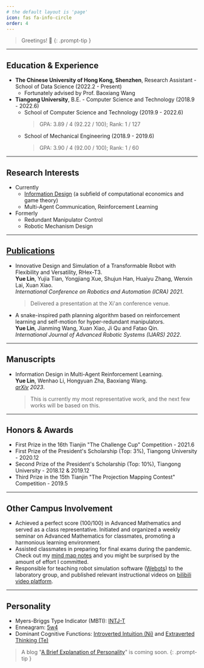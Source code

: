 ```yaml
---
# the default layout is 'page'
icon: fas fa-info-circle
order: 4
---
```


> Greetings! 🎉
{: .prompt-tip }

---

## Education & Experience
- **The Chinese University of Hong Kong, Shenzhen**, Research Assistant - School of Data Science (2022.2 - Present)
    - Fortunately advised by Prof. Baoxiang Wang
- **Tiangong University**, B.E. - Computer Science and Technology (2018.9 - 2022.6)
    - School of Computer Science and Technology (2019.9 - 2022.6)  
        > GPA:  3.89 / 4 (92.22 / 100); Rank: 1 / 127
    - School of Mechanical Engineering (2018.9 - 2019.6)  
        > GPA:  3.90 / 4 (92.00 / 100); Rank: 1 / 60

---

## Research Interests
- Currently
    - [Information Design](https://yuelin301.github.io/posts/Information-Design/) (a subfield of computational economics and game theory)
    - Multi-Agent Communication, Reinforcement Learning
- Formerly
    - Redundant Manipulator Control
    - Robotic Mechanism Design

---

## [Publications](https://scholar.google.com/citations?user=fbvQHX4AAAAJ&hl=zh-CN)
- Innovative Design and Simulation of a Transformable Robot with Flexibility and Versatility, RHex-T3.  
    **Yue Lin**, Yujia Tian, Yongjiang Xue, Shujun Han, Huaiyu Zhang, Wenxin Lai, Xuan Xiao.  
    *International Conference on Robotics and Automation (ICRA) 2021*.
    > Delivered a presentation at the Xi'an conference venue.
  
- A snake-inspired path planning algorithm based on reinforcement learning and self-motion for hyper-redundant manipulators.  
    **Yue Lin**, Jianming Wang, Xuan Xiao, Ji Qu and Fatao Qin.  
    *International Journal of Advanced Robotic Systems (IJARS) 2022*. 

---

## Manuscripts
- Information Design in Multi-Agent Reinforcement Learning.  
    **Yue Lin**, Wenhao Li, Hongyuan Zha, Baoxiang Wang.  
    *[arXiv](https://arxiv.org/abs/2305.06807) 2023*.
    > This is currently my most representative work, and the next few works will be based on this.

---

## Honors & Awards
- First Prize in the 16th Tianjin "The Challenge Cup" Competition - 2021.6
- First Prize of the President's Scholarship (Top: 3%), Tiangong University - 2020.12
- Second Prize of the President's Scholarship (Top: 10%), Tiangong University - 2018.12 & 2019.12
- Third Prize in the 15th Tianjin "The Projection Mapping Contest" Competition - 2019.5

---

## Other Campus Involvement
- Achieved a perfect score (100/100) in Advanced Mathematics and served as a class representative. Initiated and organized a weekly seminar on Advanced Mathematics for classmates, promoting a harmonious learning environment.
- Assisted classmates in preparing for final exams during the pandemic. Check out my [mind map notes](https://github.com/YueLin301/MindMap-bakcup) and you might be surprised by the amount of effort I committed.
- Responsible for teaching robot simulation software ([Webots](https://cyberbotics.com)) to the laboratory group, and published relevant instructional videos on [bilibili video platform](https://space.bilibili.com/36040555).

---

## Personality
- Myers-Briggs Type Indicator (MBTI): [INTJ-T](https://www.16personalities.com/profiles/8dc4f03308407)
- Enneagram: [5w4](https://www.enneagraminstitute.com/type-5)
- Dominant Cognitive Functions: [Introverted Intuition (Ni)](https://en.wikipedia.org/wiki/Jungian_cognitive_functions#Introverted_intuition) and [Extraverted Thinking (Te)](https://en.wikipedia.org/wiki/Jungian_cognitive_functions#Extraverted_thinking)

 > A blog "[A Brief Explanation of Personality](https://yuelin301.github.io/posts/personality/)" is coming soon.
{: .prompt-tip }